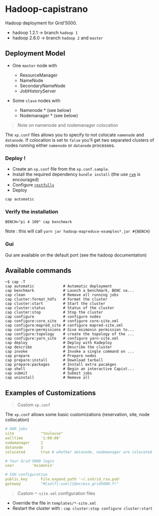 Hadoop-capistrano
=================

Hadoop deployment for Grid'5000.

* hadoop 1.2.1 -> branch ```hadoop 1```
* hadoop 2.6.0 -> branch ```hadoop 2``` and ```master```


## Deployment Model


* One ```master``` node with
  * ResourceManager
  * NameNode
  * SecondaryNameNode
  * JobHistoryServer

* Some ```slave``` nodes with  
  * Namenode * (see below)
  * Nodemanager * (see below)

> Note on namenode and nodemanager colocation

The ```xp.conf``` files allows you to specify to not colocate ```namenode``` and ```datanode```. If colocation is set to ```false``` you'll get two separated clusters of nodes running either ```namenode``` or ```datanode``` processes.

### Deploy !

* Create an ```xp.conf``` file from the ```xp.conf.sample```.
* Install the required dependency ```bundle install``` (the use [```rvm```](htttp://rvm.io) is encouraged)
* Configure [```restfully```](http://github.com/crohr/restfully)
* Deploy

```
cap automatic
```

### Verify the installation

```
BENCH="pi 4 100" cap benchmark
```

Note : this will call
```yarn jar hadoop-mapreduce-examples*.jar #{BENCH}```

### Gui

Gui are available on the default port (see the hadoop documentation)

## Available commands

```
─$ cap -T
cap automatic             # Automatic deployment
cap benchmark             # Launch a benchmark, BENC va...
cap clean                 # Remove all running jobs
cap cluster:format_hdfs   # Format the cluster
cap cluster:start         # Start the cluster
cap cluster:status        # Status of the cluster
cap cluster:stop          # Stop the cluster
cap configure             # configure nodes
cap configure:core_site   # configure core-site.xml
cap configure:mapred_site # configure mapred-site.xml
cap configure:permissions # Give msimonin permission to...
cap configure:topology    # create the topology of the ...
cap configure:yarn_site   # configure yarn-site.xml
cap deploy                # Deploy with Kadeploy
cap describe              # Describe the cluster
cap invoke                # Invoke a single command on ...
cap prepare               # Prepare nodes
cap prepare:install       # Download tarball
cap prepare:packages      # Install extra pacakges
cap shell                 # Begin an interactive Capist...
cap submit                # Submit jobs
cap uninstall             # Remove all
```

## Examples of Customizations

> Custom ```xp.conf```

The ```xp.conf``` allows some basic customizations (reservation, site, node collocation)

```yaml
# OAR jobs
site            "toulouse"
walltime        '1:00:00'
nodemanager     2
datanode        3
colocated       true # whether datanode, nodemanager are colocated

# Your Grid'5000 login
user        'msimonin'

# SSH configuration
public_key      File.expand_path '~/.ssh/id_rsa.pub'
gateway         "#{self[:user]}@access.grid5000.fr"
```

> Custom ```*-site.xml``` configuration files

  * Override the file in ```templates/*-site.xml```
  * Restart the cluster with : ```cap cluster:stop configure cluster:start```
